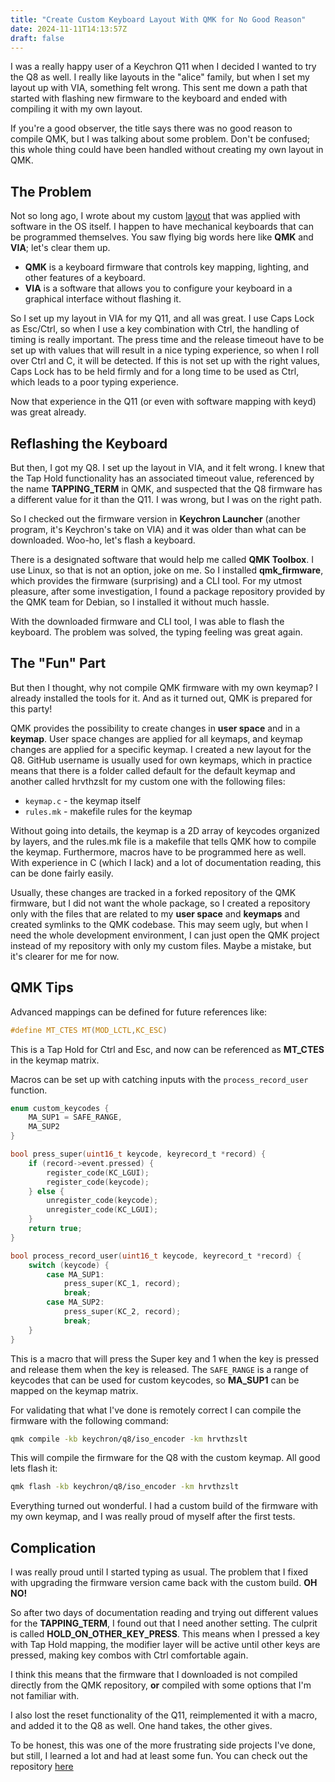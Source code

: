 ```yaml
---
title: "Create Custom Keyboard Layout With QMK for No Good Reason"
date: 2024-11-11T14:13:57Z
draft: false
---
```


I was a really happy user of a Keychron Q11 when I decided I wanted to try the Q8 as well. I really like layouts in the "alice" family, but when I set my layout up with VIA, something felt wrong. This sent me down a path that started with flashing new firmware to the keyboard and ended with compiling it with my own layout.

<!--more-->

If you're a good observer, the title says there was no good reason to compile QMK, but I was talking about some problem. Don't be confused; this whole thing could have been handled without creating my own layout in QMK.

## The Problem

Not so long ago, I wrote about my custom [layout](/posts/making-a-better-keyboard-layout) that was applied with software in the OS itself. I happen to have mechanical keyboards that can be programmed themselves. You saw flying big words here like **QMK** and **VIA**; let's clear them up.

- **QMK** is a keyboard firmware that controls key mapping, lighting, and other features of a keyboard.
- **VIA** is a software that allows you to configure your keyboard in a graphical interface without flashing it.

So I set up my layout in VIA for my Q11, and all was great. I use Caps Lock as Esc/Ctrl, so when I use a key combination with Ctrl, the handling of timing is really important. The press time and the release timeout have to be set up with values that will result in a nice typing experience, so when I roll over Ctrl and C, it will be detected. If this is not set up with the right values, Caps Lock has to be held firmly and for a long time to be used as Ctrl, which leads to a poor typing experience.

Now that experience in the Q11 (or even with software mapping with keyd) was great already.

## Reflashing the Keyboard

But then, I got my Q8. I set up the layout in VIA, and it felt wrong. I knew that the Tap Hold functionality has an associated timeout value, referenced by the name **TAPPING_TERM** in QMK, and suspected that the Q8 firmware has a different value for it than the Q11. I was wrong, but I was on the right path.

So I checked out the firmware version in **Keychron Launcher** (another program, it's Keychron's take on VIA) and it was older than what can be downloaded. Woo-ho, let's flash a keyboard.

There is a designated software that would help me called **QMK Toolbox**. I use Linux, so that is not an option, joke on me. So I installed **qmk_firmware**, which provides the firmware (surprising) and a CLI tool. For my utmost pleasure, after some investigation, I found a package repository provided by the QMK team for Debian, so I installed it without much hassle.

With the downloaded firmware and CLI tool, I was able to flash the keyboard. The problem was solved, the typing feeling was great again.

## The "Fun" Part

But then I thought, why not compile QMK firmware with my own keymap? I already installed the tools for it. And as it turned out, QMK is prepared for this party!

QMK provides the possibility to create changes in **user space** and in a **keymap**. User space changes are applied for all keymaps, and keymap changes are applied for a specific keymap. I created a new layout for the Q8. GitHub username is usually used for own keymaps, which in practice means that there is a folder called default for the default keymap and another called hrvthzslt for my custom one with the following files:

- `keymap.c` - the keymap itself
- `rules.mk` - makefile rules for the keymap

Without going into details, the keymap is a 2D array of keycodes organized by layers, and the rules.mk file is a makefile that tells QMK how to compile the keymap. Furthermore, macros have to be programmed here as well. With experience in C (which I lack) and a lot of documentation reading, this can be done fairly easily.

Usually, these changes are tracked in a forked repository of the QMK firmware, but I did not want the whole package, so I created a repository only with the files that are related to my **user space** and **keymaps** and created symlinks to the QMK codebase. This may seem ugly, but when I need the whole development environment, I can just open the QMK project instead of my repository with only my custom files. Maybe a mistake, but it's clearer for me for now.

## QMK Tips

Advanced mappings can be defined for future references like:

```c
#define MT_CTES MT(MOD_LCTL,KC_ESC)
```

This is a Tap Hold for Ctrl and Esc, and now can be referenced as **MT_CTES** in the keymap matrix.

Macros can be set up with catching inputs with the `process_record_user` function.

```c
enum custom_keycodes {
    MA_SUP1 = SAFE_RANGE,
    MA_SUP2
}

bool press_super(uint16_t keycode, keyrecord_t *record) {
    if (record->event.pressed) {
        register_code(KC_LGUI);
        register_code(keycode);
    } else {
        unregister_code(keycode);
        unregister_code(KC_LGUI);
    }
    return true;
}

bool process_record_user(uint16_t keycode, keyrecord_t *record) {
    switch (keycode) {
        case MA_SUP1:
            press_super(KC_1, record);
            break;
        case MA_SUP2:
            press_super(KC_2, record);
            break;
    }
}
```

This is a macro that will press the Super key and 1 when the key is pressed and release them when the key is released. The `SAFE_RANGE` is a range of keycodes that can be used for custom keycodes, so **MA_SUP1** can be mapped on the keymap matrix.

For validating that what I've done is remotely correct I can compile the firmware with the following command:

```bash
qmk compile -kb keychron/q8/iso_encoder -km hrvthzslt
```

This will compile the firmware for the Q8 with the custom keymap. All good lets flash it:

```bash
qmk flash -kb keychron/q8/iso_encoder -km hrvthzslt
```

Everything turned out wonderful. I had a custom build of the firmware with my own keymap, and I was really proud of myself after the first tests.

## Complication

I was really proud until I started typing as usual. The problem that I fixed with upgrading the firmware version came back with the custom build. **OH NO!**

So after two days of documentation reading and trying out different values for the **TAPPING_TERM**, I found out that I need another setting. The culprit is called **HOLD_ON_OTHER_KEY_PRESS**. This means when I pressed a key with Tap Hold mapping, the modifier layer will be active until other keys are pressed, making key combos with Ctrl comfortable again.

I think this means that the firmware that I downloaded is not compiled directly from the QMK repository, **or** compiled with some options that I'm not familiar with.

I also lost the reset functionality of the Q11, reimplemented it with a macro, and added it to the Q8 as well. One hand takes, the other gives.

To be honest, this was one of the more frustrating side projects I've done, but still, I learned a lot and had at least some fun. You can check out the repository [here](https://github.com/hrvthzslt/qmk-layouts)
